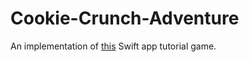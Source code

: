 # Cookie-Crunch-Adventure

An implementation of [this](http://www.raywenderlich.com/66877/how-to-make-a-game-like-candy-crush-part-1) Swift app tutorial game.
